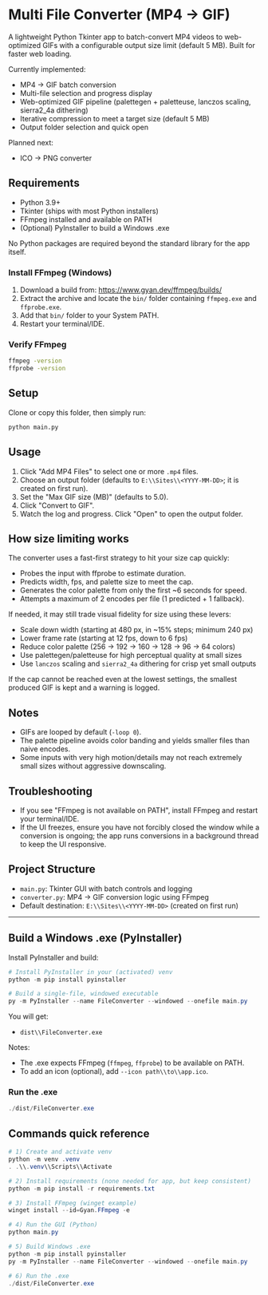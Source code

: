 # Multi File Converter (MP4 -> GIF)

A lightweight Python Tkinter app to batch-convert MP4 videos to web-optimized GIFs with a configurable output size limit (default 5 MB). Built for faster web loading.

Currently implemented:
- MP4 -> GIF batch conversion
- Multi-file selection and progress display
- Web-optimized GIF pipeline (palettegen + paletteuse, lanczos scaling, sierra2_4a dithering)
- Iterative compression to meet a target size (default 5 MB)
- Output folder selection and quick open

Planned next:
- ICO -> PNG converter

## Requirements
- Python 3.9+
- Tkinter (ships with most Python installers)
- FFmpeg installed and available on PATH
- (Optional) PyInstaller to build a Windows .exe

No Python packages are required beyond the standard library for the app itself.

### Install FFmpeg (Windows)
1. Download a build from: https://www.gyan.dev/ffmpeg/builds/
2. Extract the archive and locate the `bin/` folder containing `ffmpeg.exe` and `ffprobe.exe`.
3. Add that `bin/` folder to your System PATH.
4. Restart your terminal/IDE.

### Verify FFmpeg
```bash
ffmpeg -version
ffprobe -version
```

## Setup
Clone or copy this folder, then simply run:

```bash
python main.py
```

## Usage
1. Click "Add MP4 Files" to select one or more `.mp4` files.
2. Choose an output folder (defaults to `E:\\Sites\\<YYYY-MM-DD>`; it is created on first run).
3. Set the "Max GIF size (MB)" (defaults to 5.0).
4. Click "Convert to GIF".
5. Watch the log and progress. Click "Open" to open the output folder.



## How size limiting works
The converter uses a fast-first strategy to hit your size cap quickly:
- Probes the input with ffprobe to estimate duration.
- Predicts width, fps, and palette size to meet the cap.
- Generates the color palette from only the first ~6 seconds for speed.
- Attempts a maximum of 2 encodes per file (1 predicted + 1 fallback).

If needed, it may still trade visual fidelity for size using these levers:
- Scale down width (starting at 480 px, in ~15% steps; minimum 240 px)
- Lower frame rate (starting at 12 fps, down to 6 fps)
- Reduce color palette (256 → 192 → 160 → 128 → 96 → 64 colors)
- Use palettegen/paletteuse for high perceptual quality at small sizes
- Use `lanczos` scaling and `sierra2_4a` dithering for crisp yet small outputs

If the cap cannot be reached even at the lowest settings, the smallest produced GIF is kept and a warning is logged.

## Notes
- GIFs are looped by default (`-loop 0`).
- The palette pipeline avoids color banding and yields smaller files than naive encodes.
- Some inputs with very high motion/details may not reach extremely small sizes without aggressive downscaling.

## Troubleshooting
- If you see "FFmpeg is not available on PATH", install FFmpeg and restart your terminal/IDE.
- If the UI freezes, ensure you have not forcibly closed the window while a conversion is ongoing; the app runs conversions in a background thread to keep the UI responsive.

## Project Structure
- `main.py`: Tkinter GUI with batch controls and logging
- `converter.py`: MP4 → GIF conversion logic using FFmpeg
- Default destination: `E:\\Sites\\<YYYY-MM-DD>` (created on first run)

---

## Build a Windows .exe (PyInstaller)
Install PyInstaller and build:

```powershell
# Install PyInstaller in your (activated) venv
python -m pip install pyinstaller

# Build a single-file, windowed executable
py -m PyInstaller --name FileConverter --windowed --onefile main.py
```

You will get:
- `dist\\FileConverter.exe`

Notes:
- The .exe expects FFmpeg (`ffmpeg`, `ffprobe`) to be available on PATH.
- To add an icon (optional), add `--icon path\\to\\app.ico`.

### Run the .exe
```powershell
./dist/FileConverter.exe
```

## Commands quick reference
```powershell
# 1) Create and activate venv
python -m venv .venv
. .\\.venv\\Scripts\\Activate

# 2) Install requirements (none needed for app, but keep consistent)
python -m pip install -r requirements.txt

# 3) Install FFmpeg (winget example)
winget install --id=Gyan.FFmpeg -e

# 4) Run the GUI (Python)
python main.py

# 5) Build Windows .exe
python -m pip install pyinstaller
py -m PyInstaller --name FileConverter --windowed --onefile main.py

# 6) Run the .exe
./dist/FileConverter.exe
```
